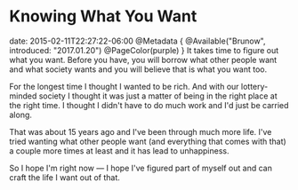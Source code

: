 # Knowing What You Want
date: 2015-02-11T22:27:22-06:00
@Metadata {
  @Available("Brunow", introduced: "2017.01.20")
  @PageColor(purple)
}
It takes time to figure out what you want. Before you have, you will borrow what other people want and what society wants and you will believe that is what you want too.

For the longest time I thought I wanted to be rich. And with our lottery-minded society I thought it was just a matter of being in the right place at the right time. I thought I didn't have to do much work and I'd just be carried along.

That was about 15 years ago and I've been through much more life. I've tried wanting what other people want (and everything that comes with that) a couple more times at least and it has lead to unhappiness.

So I hope I'm right now &mdash; I hope I've figured part of myself out and can craft the life I want out of that.
